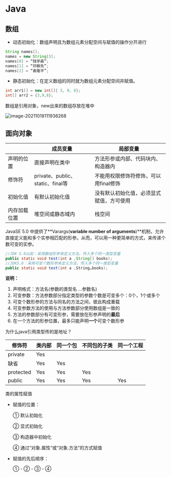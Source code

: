 # Java

## 数组

* 动态初始化：数组声明且为数组元素分配空间与赋值的操作分开进行

````java
String names[];
names = new String[3];
names[0] = “钱学森”;
names[1] = “邓稼先”;
names[2] = “袁隆平”;
````

* 静态初始化：在定义数组的同时就为数组元素分配空间并赋值。

````java
int arr1[] = new int[]{ 3, 9, 8};
int[] arr2 = {3,9,8};
````

数组是引用对象，new出来的数组存放在堆中

![image-20211018111936268](https://cdn.jsdelivr.net/gh/oyw6719119/gitbookpig/202110181119602.png)

## 面向对象

|              | 成员变量                         | 局部变量                                 |
| ------------ | -------------------------------- | ---------------------------------------- |
| 声明的位置   | 直接声明在类中                   | 方法形参或内部、代码块内、构造器内       |
| 修饰符       | private、public、static、final等 | 不能用权限修饰符修饰，可以用final修饰    |
| 初始化值     | 有默认初始化值                   | 没有默认初始化值，必须显式赋值，方可使用 |
| 内存加载位置 | 堆空间或静态域内                 | 栈空间                                   |

JavaSE 5.0 中提供了**Varargs(**variable number of arguments**)**机制，允许直接定义能和多个实参相匹配的形参。从而，可以用一种更简单的方式，来传递个数可变的实参。

````java
//JDK 5.0以前：采用数组形参来定义方法，传入多个同一类型变量
public static void test(int a ,String[] books);
//JDK5.0：采用可变个数形参来定义方法，传入多个同一类型变量
public static void test(int a ,String…books);
````

**说明：**

1. 声明格式：方法名(参数的类型名 ...参数名)
2. 可变参数：方法参数部分指定类型的参数个数是可变多个：0个，1个或多个
3. 可变个数形参的方法与同名的方法之间，彼此构成重载
4. 可变参数方法的使用与方法参数部分使用数组是一致的
5. 方法的参数部分有可变形参，需要放在形参声明的**最后**
6. 在一个方法的形参位置，最多只能声明**一个**可变个数形参

为什么java引用类型传的是地址？

| 修饰符    | 类内部 | 同一个包 | 不同包的子类 | 同一个工程 |
| --------- | ------ | -------- | ------------ | ---------- |
| private   | Yes    |          |              |            |
| 缺省      | Yes    | Yes      |              |            |
| protected | Yes    | Yes      | Yes          |            |
| public    | Yes    | Yes      | Yes          | Yes        |

类的属性赋值

* 赋值的位置：

  ① 默认初始化

  ② 显式初始化

  ③ 构造器中初始化

  ④ 通过“对象.属性“或“对象.方法”的方式赋值

* 赋值的先后顺序：

  ① - ② - ③ - ④
